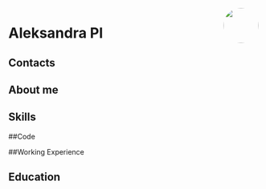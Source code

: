 <img style="float:right;border-radius:50%;width:70px;padding:6px" src="" />

# Aleksandra Pl

## Contacts

## About me

## Skills

##Code

##Working Experience

## Education
